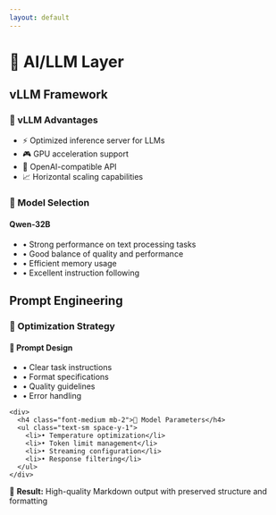 ```yaml
---
layout: default
---
```


# 🤖 AI/LLM Layer

## vLLM Framework

<div class="grid grid-cols-2 gap-8">
  <div>
    <h3 class="text-xl font-semibold mb-4">🚀 vLLM Advantages</h3>
    <ul class="space-y-3">
      <li class="flex items-center space-x-3">
        <span class="text-green-500">⚡</span>
        <span>Optimized inference server for LLMs</span>
      </li>
      <li class="flex items-center space-x-3">
        <span class="text-blue-500">🎮</span>
        <span>GPU acceleration support</span>
      </li>
      <li class="flex items-center space-x-3">
        <span class="text-purple-500">🔗</span>
        <span>OpenAI-compatible API</span>
      </li>
      <li class="flex items-center space-x-3">
        <span class="text-orange-500">📈</span>
        <span>Horizontal scaling capabilities</span>
      </li>
    </ul>
  </div>

  <div>
    <h3 class="text-xl font-semibold mb-4">🎯 Model Selection</h3>
    <div class="p-4 bg-gradient-to-r from-blue-50 to-green-50 rounded-lg">
      <h4 class="font-semibold text-lg mb-2">Qwen-32B</h4>
      <ul class="text-sm space-y-2">
        <li>• Strong performance on text processing tasks</li>
        <li>• Good balance of quality and performance</li>
        <li>• Efficient memory usage</li>
        <li>• Excellent instruction following</li>
      </ul>
    </div>
  </div>
</div>

## Prompt Engineering

<div class="mt-8 p-6 bg-gray-50 rounded-lg">
  <h3 class="text-lg font-semibold mb-4">📝 Optimization Strategy</h3>
  
  <div class="grid grid-cols-2 gap-6">
    <div>
      <h4 class="font-medium mb-2">🎯 Prompt Design</h4>
      <ul class="text-sm space-y-1">
        <li>• Clear task instructions</li>
        <li>• Format specifications</li>
        <li>• Quality guidelines</li>
        <li>• Error handling</li>
      </ul>
    </div>
    
    <div>
      <h4 class="font-medium mb-2">🔧 Model Parameters</h4>
      <ul class="text-sm space-y-1">
        <li>• Temperature optimization</li>
        <li>• Token limit management</li>
        <li>• Streaming configuration</li>
        <li>• Response filtering</li>
      </ul>
    </div>
  </div>
</div>

<div class="mt-6 text-center p-4 bg-blue-50 rounded-lg">
  <p class="text-lg font-medium">
    🎯 <strong>Result:</strong> High-quality Markdown output with preserved structure and formatting
  </p>
</div> 